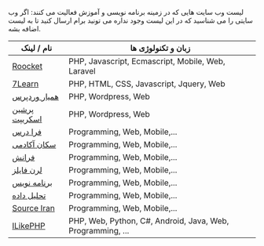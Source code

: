 لیست وب سایت هایی که در زمینه برنامه نویسی و آموزش فعالیت می کنند:
اگر وب سایتی را می شناسید که در این لیست وجود نداره می تونید برام ارسال کنید تا به لیست اضافه بشه.

نام / لینک | زبان و تکنولوژی ها
 --- | ---
[Roocket](http://roocket.ir/) | PHP, Javascript, Ecmascript, Mobile, Web, Laravel
[7Learn](https://www.7learn.com/) | PHP, HTML, CSS, Javascript, Jquery, Web
[همیار وردپرس](https://hamyarwp.com/) | PHP, Wordpress, Web
[پرشین اسکریپت](http://www.persianscript.ir/) | PHP, Wordpress, Web
[فرا درس](https://faradars.org/how-to-learn/programming) | Programming, Web, Mobile,...
[سکان آکادمی](https://sokanacademy.com/) | Programming, Web, Mobile,...
[فرانش](https://faranesh.com/programming) | Programming, Web, Mobile,...
[لرن فایلز](https://learnfiles.com/) | Programming, Web, Mobile,...
[برنامه نویس](http://barnamenevis.info/) | Programming, Web, Mobile,...
[تحلیل داده](http://www.tahlildadeh.com/) | Programming, Web, Mobile,...
[Source Iran](http://sourceiran.com/) | Programming, Web, Mobile,...
[ILikePHP](http://ilikephp.ir/) | PHP, Web, Python, C#, Android, Java, Web, Programming, ...
